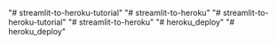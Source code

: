 "# streamlit-to-heroku-tutorial" 
"# streamlit-to-heroku" 
"# streamlit-to-heroku-tutorial" 
"# streamlit-to-heroku" 
"# heroku_deploy" 
"# heroku_deploy" 
